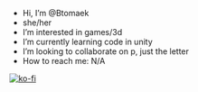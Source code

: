 - Hi, I’m @Btomaek
- she/her 
- I’m interested in games/3d
- I’m currently learning code in unity
- I’m looking to collaborate on p, just the letter
- How to reach me: N/A


[![ko-fi](https://ko-fi.com/img/githubbutton_sm.svg)](https://ko-fi.com/Q5Q4506F1)
